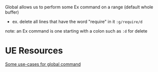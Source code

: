 
Global allows us to perform some Ex command on a range (default whole buffer)
- ex. delete all lines that have the word "require" in it
`:g/require/d`

note: an Ex command is one starting with a colon such as `:d` for delete

# UE Resources
[Some use-cases for global command](https://dev.to/iggredible/discovering-vim-global-command-49ad)
